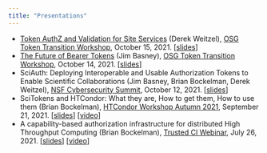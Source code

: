 ```yaml
---
title: "Presentations"
---
```


* [Token AuthZ and Validation for Site Services](https://indico.fnal.gov/event/50597/contributions/225904/) (Derek Weitzel), [OSG Token Transition Workshop](https://opensciencegrid.org/events/Token-Transition-Workshop/), October 15, 2021. [[slides](/20211015-Weitzel-OSG-Tokens.pdf)]
* [The Future of Bearer Tokens](https://indico.fnal.gov/event/50597/contributions/225838/) (Jim Basney), [OSG Token Transition Workshop](https://opensciencegrid.org/events/Token-Transition-Workshop/), October 14, 2021. [[slides](/20211014-Basney-OSG-Tokens.pdf)]
* SciAuth: Deploying Interoperable and Usable Authorization Tokens to Enable Scientific Collaborations (Jim Basney, Brian Bockelman, Derek Weitzel), [NSF Cybersecurity Summit](https://www.trustedci.org/2021-summit-program), October 12, 2021. [[slides](/SciAuth-2021-NSF-Cybersecurity-Summit.pdf)]
* SciTokens and HTCondor: What they are, How to get them, How to use them (Brian Bockelman), [HTCondor Workshop Autumn 2021](https://indico.cern.ch/event/1059494/), September 21, 2021. [[slides](https://indico.cern.ch/event/1059494/contributions/4532569/)] [[video](https://videos.cern.ch/record/2781829)]
* A capability-based authorization infrastructure for distributed High Throughput Computing (Brian Bockelman), [Trusted CI Webinar](https://www.trustedci.org/webinars), July 26, 2021. [[slides](https://hdl.handle.net/2142/110209)] [[video](https://youtu.be/VTnGuBL6PYI)]
